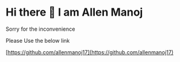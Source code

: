 # Hi there 👋 I am Allen Manoj
Sorry for the inconvenience

Please Use the below link

[https://github.com/allenmanoj17](https://github.com/allenmanoj17)
